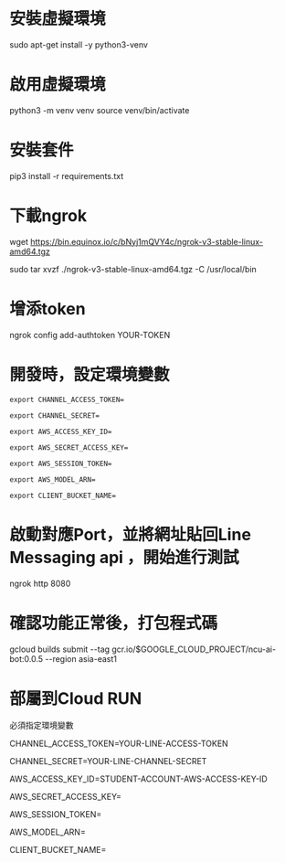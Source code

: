 # 安裝虛擬環境
sudo apt-get install -y python3-venv

# 啟用虛擬環境
python3 -m venv venv
source venv/bin/activate

# 安裝套件
pip3 install -r requirements.txt

# 下載ngrok
wget https://bin.equinox.io/c/bNyj1mQVY4c/ngrok-v3-stable-linux-amd64.tgz

sudo tar xvzf ./ngrok-v3-stable-linux-amd64.tgz -C /usr/local/bin

# 增添token
ngrok config add-authtoken YOUR-TOKEN

# 開發時，設定環境變數

```
export CHANNEL_ACCESS_TOKEN=

export CHANNEL_SECRET=

export AWS_ACCESS_KEY_ID=

export AWS_SECRET_ACCESS_KEY=

export AWS_SESSION_TOKEN=

export AWS_MODEL_ARN=

export CLIENT_BUCKET_NAME=

```

# 啟動對應Port，並將網址貼回Line Messaging api ，開始進行測試
ngrok http 8080

# 確認功能正常後，打包程式碼
gcloud builds submit --tag gcr.io/$GOOGLE_CLOUD_PROJECT/ncu-ai-bot:0.0.5 --region asia-east1

# 部屬到Cloud RUN
必須指定環境變數

CHANNEL_ACCESS_TOKEN=YOUR-LINE-ACCESS-TOKEN

CHANNEL_SECRET=YOUR-LINE-CHANNEL-SECRET

AWS_ACCESS_KEY_ID=STUDENT-ACCOUNT-AWS-ACCESS-KEY-ID

AWS_SECRET_ACCESS_KEY=

AWS_SESSION_TOKEN=

AWS_MODEL_ARN=

CLIENT_BUCKET_NAME=
